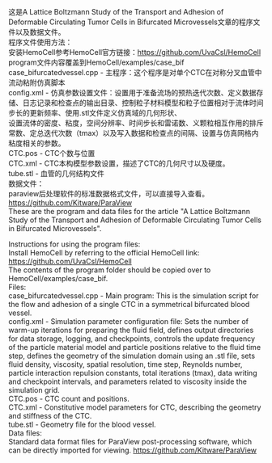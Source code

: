 这是A Lattice Boltzmann Study of the Transport and Adhesion of Deformable Circulating Tumor Cells in Bifurcated Microvessels文章的程序文件以及数据文件。  
程序文件使用方法：  
  安装HemoCell参考HemoCell官方链接：https://github.com/UvaCsl/HemoCell  
  program文件内容覆盖到HemoCell/examples/case_bif  
  case_bifurcatedvessel.cpp  -  主程序：这个程序是对单个CTC在对称分叉血管中流动粘附仿真脚本  
  config.xml  -  仿真参数设置文件：设置用于准备流场的预热迭代次数、定义数据存储、日志记录和检查点的输出目录、控制粒子材料模型和粒子位置相对于流体时间步长的更新频率、使用.stl文件定义仿真域的几何形状、  
  设置流体的密度、粘度，空间分辨率、时间步长和雷诺数、义颗粒相互作用的排斥常数、定总迭代次数（tmax）以及写入数据和检查点的间隔、设置与仿真网格内粘度相关的参数。  
  CTC.pos  -  CTC个数与位置  
  CTC.xml  -  CTC本构模型参数设置，描述了CTC的几何尺寸以及硬度。  
  tube.stl  -  血管的几何结构文件  
数据文件：  
  paraview后处理软件的标准数据格式文件，可以直接导入查看。  
  https://github.com/Kitware/ParaView  
These are the program and data files for the article "A Lattice Boltzmann Study of the Transport and Adhesion of Deformable Circulating Tumor Cells in Bifurcated Microvessels".  

Instructions for using the program files:  
Install HemoCell by referring to the official HemoCell link: https://github.com/UvaCsl/HemoCell  
The contents of the program folder should be copied over to HemoCell/examples/case_bif.  
Files:  
case_bifurcatedvessel.cpp - Main program: This is the simulation script for the flow and adhesion of a single CTC in a symmetrical bifurcated blood vessel.  
config.xml - Simulation parameter configuration file: Sets the number of warm-up iterations for preparing the fluid field, defines output directories for data storage, logging, and checkpoints, controls the update frequency of the particle material model and particle positions relative to the fluid time step, defines the geometry of the simulation domain using an .stl file, sets fluid density, viscosity, spatial resolution, time step, Reynolds number, particle interaction repulsion constants, total iterations (tmax), data writing and checkpoint intervals, and parameters related to viscosity inside the simulation grid.  
CTC.pos - CTC count and positions.  
CTC.xml - Constitutive model parameters for CTC, describing the geometry and stiffness of the CTC.  
tube.stl - Geometry file for the blood vessel.  
Data files:  
Standard data format files for ParaView post-processing software, which can be directly imported for viewing. https://github.com/Kitware/ParaView  

